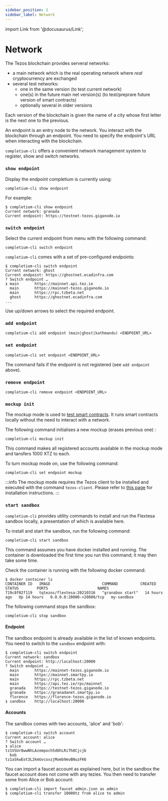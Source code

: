 ```yaml
---
sidebar_position: 2
sidebar_label: Network
---
```

import Link from '@docusaurus/Link';

# Network

The Tezos blockchain provides serveral networks:
* a main network which is the real operating network where *real* cryptocurrency are exchanged
* several test networks:
  * one in the same version (to test current network)
  * one(s) in the future main net version(s) (to test/preprare future version of smart contracts)
  * optionally several in older versions

Each version of the blockchain is given the name of a city whose first letter is the next one to the previous.

An endpoint is an entry node to the network. You interact with the blockchain through an endpoint. You need to specify the endpoint's URL when interacting with the blockchain.

`completium-cli` offers a convenient network management system to register, show and switch networks.

### `show endpoint`

Display the endpoint completium is currently using:

```completium
completium-cli show endpoint
```

For example:

```completium
$ completium-cli show endpoint
Current network: granada
Current endpoint: https://testnet-tezos.giganode.io
```
### `switch endpoint`

Select the current endpoint from menu with the following command:

```completium
completium-cli switch endpoint
```

`completium-cli` comes with a set of pre-configured endpoints:

```completium
$ completium-cli switch endpoint
Current network: ghost
Current endpoint: https://ghostnet.ecadinfra.com
? Switch endpoint …
❯ main       https://mainnet.api.tez.ie
  main       https://mainnet-tezos.giganode.io
  main       https://rpc.tzbeta.net
  ghost      https://ghostnet.ecadinfra.com
...
```
Use up/down arrows to select the required endpoint.

### `add endpoint`

```completium
completium-cli add endpoint (main|ghost|kathmandu) <ENDPOINT_URL>
```
### `set endpoint`

```completium
completium-cli set endpoint <ENDPOINT_URL>
```
The command fails if the endpoint is not registered (see `add endpoint` above).

### `remove endpoint`

```completium
completium-cli remove endpoint <ENDPOINT_URL>
```

### `mockup init`

The mockup mode is used to [test smart contracts](/docs/tests/introduction). It runs smart contracts locally without the need to interact with a network.

The following command initialises a new mockup (erases previous one) :
```completium
completium-cli mockup init
```
This command makes all registered accounts available in the mockup mode and tansfers 1000 XTZ to each.

To turn mockup mode on, use the following command:
```completium
completium-cli set endpoint mockup
```

:::info
The mockup mode requires the Tezos client to be installed and executed with the command `tezos-client`. Please refer to [this page](https://assets.tqtezos.com/docs/setup/1-tezos-client/) for installation instructions.
:::

### `start sandbox`

`completium-cli` provides utility commands to install and run the <Link to='https://gitlab.com/tezos/flextesa'>Flextesa</Link> sandbox locally, a presentation of which is available <Link to='https://assets.tqtezos.com/docs/setup/2-sandbox/'>here</Link>.

To install and start the sandbox, run the following command:

```completium
completium-cli start sandbox
```

This command assumes you have <Link to='https://www.docker.com/'>docker</Link> installed and running. The container is downloaded the first time you run this command; it may then take some time.

Check the container is running with the following docker command:

```completium
$ docker container ls
CONTAINER ID   IMAGE                       COMMAND          CREATED        STATUS        PORTS                      NAMES
719c8f02f119   tqtezos/flextesa:20210316   "granabox start"   14 hours ago   Up 14 hours   0.0.0.0:20000->20000/tcp   my-sandbox
```

The following command stops the sandbox:

```completium
completium-cli stop sandbox
```

#### Endpoint

The sandbox endpoint is already available in the list of known endpoints. You need to switch to the `sandbox` endpoint with:

```completium
$ completium-cli switch endpoint
Current network: sandbox
Current endpoint: http://localhost:20000
? Switch endpoint …
  main       https://mainnet-tezos.giganode.io
  main       https://mainnet.smartpy.io
  main       https://rpc.tzbeta.net
  main       https://api.tez.ie/rpc/mainnet
  granada    https://testnet-tezos.giganode.io
  granada    https://granadanet.smartpy.io
  florence   https://florence-tezos.giganode.io
❯ sandbox    http://localhost:20000
```

#### Accounts

The sandbox comes with two accounts, 'alice' and 'bob':

```completium
$ completium-cli switch account
Current account: alice
? Switch account …
❯ alice                                       tz1VSUr8wwNhLAzempoch5d6hLRiTh8Cjcjb
  bob                                         tz1aSkwEot3L2kmUvcoxzjMomb9mvBNuzFK6
```

You can import a faucet account as explained <Link to='/docs/cli/account#faucet'>here</Link>, but in the sandbox the faucet account does not come with any tezies. You then need to transfer some from Alice or Bob account:

```completium
$ completium-cli import faucet admin.json as admin
$ completium-cli transfer 10000tz from alice to admin
```
